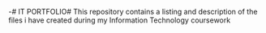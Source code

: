-# IT PORTFOLIO#
This repository contains a listing and description of the files i have created during my Information Technology coursework
